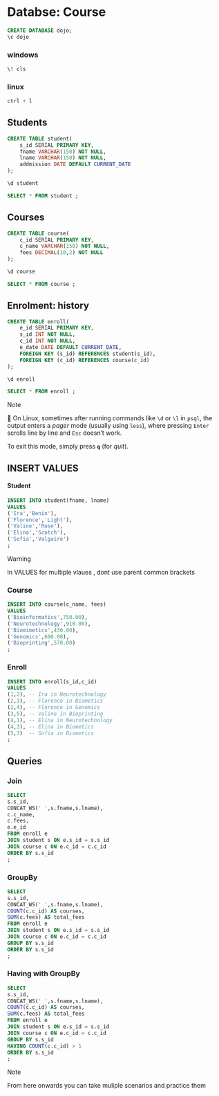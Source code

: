 # Databse: Course

```sql
CREATE DATABASE dojo;
\c dojo
```
### windows
```sql
\! cls
```
### linux
```sql
ctrl + l
```

## Students
```sql
CREATE TABLE student(
    s_id SERIAL PRIMARY KEY,
    fname VARCHAR(150) NOT NULL,
    lname VARCHAR(150) NOT NULL,
    addmission DATE DEFAULT CURRENT_DATE
);

\d student

SELECT * FROM student ;
```

## Courses

```sql 
CREATE TABLE course(
    c_id SERIAL PRIMARY KEY,
    c_name VARCHAR(150) NOT NULL,
    fees DECIMAL(10,2) NOT NULL 
);

\d course

SELECT * FROM course ;
```

## Enrolment: history

```sql
CREATE TABLE enroll(
    e_id SERIAL PRIMARY KEY,
    s_id INT NOT NULL,
    c_id INT NOT NULL,
    e_date DATE DEFAULT CURRENT_DATE,
    FOREIGN KEY (s_id) REFERENCES student(s_id),
    FOREIGN KEY (c_id) REFERENCES course(c_id)
);

\d enroll

SELECT * FROM enroll ;
```

> [!NOTE]
> 🐧 On Linux, sometimes after running commands like `\d` or `\l` in `psql`, the output enters a *pager* mode (usually using `less`), where pressing `Enter` scrolls line by line and `Esc` doesn’t work.
>
> To exit this mode, simply press **`q`** (for *quit*).

## INSERT VALUES

#### Student

```sql
INSERT INTO student(fname, lname)
VALUES
('Ira','Benin'),
('Florence','Light'),
('Valine','Rose'),
('Elina','Scotch'),
('Sofia','Valgaire')
;
```
>[!WARNING]
> In VALUES for multiple vlaues , dont use parent common brackets

### Course

```sql
INSERT INTO course(c_name, fees)
VALUES
('Bioinformatics',750.00),
('Neurotechnology',910.00),
('Biomimetics',430.00),
('Genomics',690.00),
('Bioprinting',570.00)
;
```
### Enroll

```sql
INSERT INTO enroll(s_id,c_id)
VALUES
(1,2), -- Ira in Neurotechnology
(2,3), -- Florence in Biometics
(2,4), -- Florence in Genomics
(3,5), -- Valine in Bioprinting
(4,1), -- Elina in Neurotechnology
(4,3), -- Elina in Biometics
(5,3)  -- Sofia in Biometics
;
```
## Queries

### Join

```sql
SELECT
s.s_id,
CONCAT_WS(' ',s.fname,s.lname),
c.c_name,
c.fees,
e.e_id 
FROM enroll e
JOIN student s ON e.s_id = s.s_id
JOIN course c ON e.c_id = c.c_id
ORDER BY s.s_id
;
```
### GroupBy

```sql
SELECT
s.s_id,
CONCAT_WS(' ',s.fname,s.lname),
COUNT(c.c_id) AS courses,
SUM(c.fees) AS total_fees
FROM enroll e
JOIN student s ON e.s_id = s.s_id
JOIN course c ON e.c_id = c.c_id
GROUP BY s.s_id
ORDER BY s.s_id
;
```
### Having with GroupBy

```sql
SELECT
s.s_id,
CONCAT_WS(' ',s.fname,s.lname),
COUNT(c.c_id) AS courses,
SUM(c.fees) AS total_fees
FROM enroll e
JOIN student s ON e.s_id = s.s_id
JOIN course c ON e.c_id = c.c_id
GROUP BY s.s_id
HAVING COUNT(c.c_id) > 1
ORDER BY s.s_id
;
```
>[!NOTE]
>From here onwards you can take muliple scenarios and practice them 